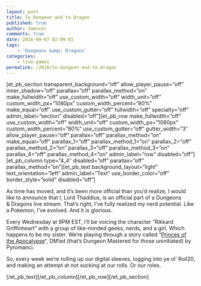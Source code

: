 ```yaml
---
layout: post
title: To Dungeon and to Dragon
published: true
author: tmencer
comments: true
date: 2016-09-07 02:09:01
tags:
    - 'Dungeons &amp; Dragons'
categories:
    - live-games
permalink: /2016/to-dungeon-and-to-dragon
---
```

\[et\_pb\_section transparent\_background=&#8221;off&#8221; allow\_player\_pause=&#8221;off&#8221; inner\_shadow=&#8221;off&#8221; parallax=&#8221;off&#8221; parallax\_method=&#8221;on&#8221; make\_fullwidth=&#8221;off&#8221; use\_custom\_width=&#8221;off&#8221; width\_unit=&#8221;off&#8221; custom\_width\_px=&#8221;1080px&#8221; custom\_width\_percent=&#8221;80%&#8221; make\_equal=&#8221;off&#8221; use\_custom\_gutter=&#8221;off&#8221; fullwidth=&#8221;off&#8221; specialty=&#8221;off&#8221; admin\_label=&#8221;section&#8221; disabled=&#8221;off&#8221;\]\[et\_pb\_row make\_fullwidth=&#8221;off&#8221; use\_custom\_width=&#8221;off&#8221; width\_unit=&#8221;off&#8221; custom\_width\_px=&#8221;1080px&#8221; custom\_width\_percent=&#8221;80%&#8221; use\_custom\_gutter=&#8221;off&#8221; gutter\_width=&#8221;3&#8243; allow\_player\_pause=&#8221;off&#8221; parallax=&#8221;off&#8221; parallax\_method=&#8221;on&#8221; make\_equal=&#8221;off&#8221; parallax\_1=&#8221;off&#8221; parallax\_method\_1=&#8221;on&#8221; parallax\_2=&#8221;off&#8221; parallax\_method\_2=&#8221;on&#8221; parallax\_3=&#8221;off&#8221; parallax\_method\_3=&#8221;on&#8221; parallax\_4=&#8221;off&#8221; parallax\_method\_4=&#8221;on&#8221; admin\_label=&#8221;row&#8221; disabled=&#8221;off&#8221;\]\[et\_pb\_column type=&#8221;4\_4&#8243; disabled=&#8221;off&#8221; parallax=&#8221;off&#8221; parallax\_method=&#8221;on&#8221;\]\[et\_pb\_text background\_layout=&#8221;light&#8221; text\_orientation=&#8221;left&#8221; admin\_label=&#8221;Text&#8221; use\_border\_color=&#8221;off&#8221; border_style=&#8221;solid&#8221; disabled=&#8221;off&#8221;\]

As time has moved, and it&#8217;s been more official than you&#8217;d realize, I would like to announce that I, Lord Thaddius, is an official part of a Dungeons &&nbsp;Dragons live stream. That&#8217;s right, I&#8217;ve fully realized my nerd potential. Like a Pokemon, I&#8217;ve evolved. And it is glorious. 

Every Wednesday at 9PM EST, I&#8217;ll be voicing the character &#8220;Rikkard Griffinheart&#8221; with a group of like-minded geeks, nerds, and a girl. Which happens to be my sister. We&#8217;re playing through a story called &#8220;[Princes of the Apocalypse][1]&#8220;, DM&#8217;ed (that&#8217;s Dungeon Mastered for those uninitiated) by Pyromanci. 

So, every week we&#8217;re rolling up our digital sleeves, logging into ye ol&#8216; Roll20, and making an attempt at not sucking at our rolls. Or our roles. 

\[/et\_pb\_text\]\[/et\_pb\_column\]\[/et\_pb\_row\]\[/et\_pb\_section\]

 [1]: ../../princes-of-the-apocalypse/
